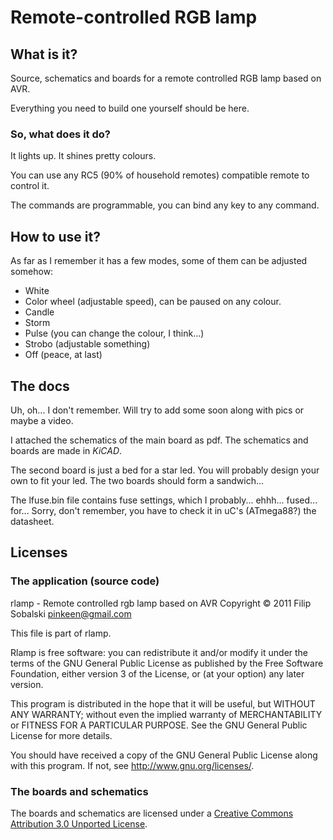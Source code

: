 # Remote-controlled RGB lamp

## What is it?

Source, schematics and boards for a remote controlled RGB lamp based on AVR.

Everything you need to build one yourself should be here.

### So, what does it do?

It lights up. It shines pretty colours. 

You can use any RC5 (90% of household remotes) compatible remote to control it.

The commands are programmable, you can bind any key to any command.

## How to use it?

As far as I remember it has a few modes, some of them can be adjusted somehow:

- White
- Color wheel (adjustable speed), can be paused on any colour.
- Candle
- Storm
- Pulse (you can change the colour, I think...)
- Strobo (adjustable something)
- Off (peace, at last)

## The docs

Uh, oh... I don't remember. Will try to add some soon along with pics or maybe a video.

I attached the schematics of the main board as pdf. The schematics and boards are made in *KiCAD*.

The second board is just a bed for a star led. You will probably design your own to fit your led.
The two boards should form a sandwich...

The lfuse.bin file contains fuse settings, which I probably... ehhh... fused... for... Sorry, don't remember, you
have to check it in uC's (ATmega88?) the datasheet.

## Licenses

### The application (source code)

rlamp - Remote controlled rgb lamp based on AVR
Copyright &copy; 2011 Filip Sobalski <pinkeen@gmail.com>

This file is part of rlamp.

Rlamp is free software: you can redistribute it and/or modify
it under the terms of the GNU General Public License as published by
the Free Software Foundation, either version 3 of the License, or
(at your option) any later version.

This program is distributed in the hope that it will be useful,
but WITHOUT ANY WARRANTY; without even the implied warranty of
MERCHANTABILITY or FITNESS FOR A PARTICULAR PURPOSE.  See the
GNU General Public License for more details.

You should have received a copy of the GNU General Public License
along with this program.  If not, see <http://www.gnu.org/licenses/>.

### The boards and schematics

The boards and schematics are licensed under a [Creative Commons Attribution 3.0 Unported License](http://creativecommons.org/licenses/by/3.0/).
